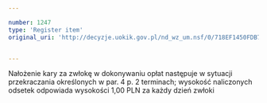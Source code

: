 ```yaml
---

number: 1247
type: 'Register item'
original_uri: 'http://decyzje.uokik.gov.pl/nd_wz_um.nsf/0/718EF1450FDB7472C125739A0028D982?OpenDocument'


---
```


Nałożenie kary za zwłokę w dokonywaniu opłat następuje w sytuacji przekraczania określonych w par. 4 p. 2 terminach; wysokość naliczonych odsetek odpowiada wysokości 1,00 PLN za każdy dzień zwłoki
